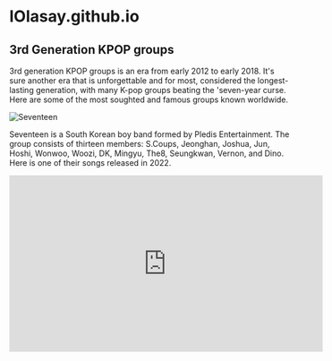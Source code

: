 # IOlasay.github.io
## 3rd Generation KPOP groups

3rd generation KPOP groups is an era from early 2012 to early 2018. It's sure another era that is unforgettable and for most, considered the longest-lasting generation, with many K-pop groups beating the 'seven-year curse. Here are some of the most soughted and famous groups known worldwide.

![Seventeen](https://encrypted-tbn0.gstatic.com/images?q=tbn:ANd9GcQj3PKcIytaFqrju7a-brOg1lAdWfTWOiSPMQ&usqp=CAU)

Seventeen is a South Korean boy band formed by Pledis Entertainment. The group consists of thirteen members: S.Coups, Jeonghan, Joshua, Jun, Hoshi, Wonwoo, Woozi, DK, Mingyu, The8, Seungkwan, Vernon, and Dino. Here is one of their songs released in 2022.

<iframe width="560" height="315" src="https://www.youtube-nocookie.com/embed/gRnuFC4Ualw?si=ilXG2bO_3FTi43Px" title="YouTube video player" frameborder="0" allow="accelerometer; autoplay; clipboard-write; encrypted-media; gyroscope; picture-in-picture; web-share" allowfullscreen></iframe>
